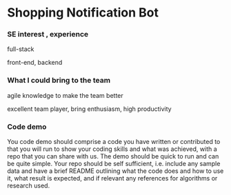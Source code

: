 # Shopping Notification Bot

### SE interest , experience

full-stack 

front-end, backend 

### What I could bring to the team

agile knowledge to make the team better

excellent team player, bring enthusiasm, high productivity 

### Code demo

You code demo should comprise a code you have written or contributed to that you will run to show your coding skills and what was achieved, with a repo that you can share with us. The demo should be quick to run and can be quite simple. Your repo should be self sufficient, i.e. include any sample data and have a brief README outlining what the code does and how to use it, what result is expected, and if relevant any references for algorithms or research used.
